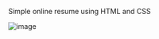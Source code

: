 Simple online resume using HTML and CSS

![image](https://github.com/user-attachments/assets/cfa4a64f-412c-4304-89ae-2f61501b0d44)
